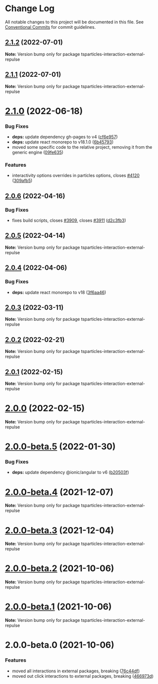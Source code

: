# Change Log

All notable changes to this project will be documented in this file.
See [Conventional Commits](https://conventionalcommits.org) for commit guidelines.

## [2.1.2](https://github.com/matteobruni/tsparticles/compare/tsparticles-interaction-external-repulse@2.1.1...tsparticles-interaction-external-repulse@2.1.2) (2022-07-01)

**Note:** Version bump only for package tsparticles-interaction-external-repulse





## [2.1.1](https://github.com/matteobruni/tsparticles/compare/tsparticles-interaction-external-repulse@2.1.0...tsparticles-interaction-external-repulse@2.1.1) (2022-07-01)

**Note:** Version bump only for package tsparticles-interaction-external-repulse





# [2.1.0](https://github.com/matteobruni/tsparticles/compare/tsparticles-interaction-external-repulse@2.0.6...tsparticles-interaction-external-repulse@2.1.0) (2022-06-18)


### Bug Fixes

* **deps:** update dependency gh-pages to v4 ([cf6e957](https://github.com/matteobruni/tsparticles/commit/cf6e9577132afcec26410f7321fcf5ffcfb05930))
* **deps:** update react monorepo to v18.1.0 ([6b45793](https://github.com/matteobruni/tsparticles/commit/6b457937c41d7681a2135dfcb6ff220e578f22bb))
* moved some specific code to the relative project, removing it from the generic engine ([09fe635](https://github.com/matteobruni/tsparticles/commit/09fe63568adc244d11b7eff009626b905d5b05e4))


### Features

* interactivity options overrides in particles options, closes [#4120](https://github.com/matteobruni/tsparticles/issues/4120) ([309afb5](https://github.com/matteobruni/tsparticles/commit/309afb5749e40373648bf9173800334da4dbf965))





## [2.0.6](https://github.com/matteobruni/tsparticles/compare/tsparticles-interaction-external-repulse@2.0.5...tsparticles-interaction-external-repulse@2.0.6) (2022-04-16)


### Bug Fixes

* fixes build scripts, closes [#3909](https://github.com/matteobruni/tsparticles/issues/3909), closes [#3911](https://github.com/matteobruni/tsparticles/issues/3911) ([d2c3fb3](https://github.com/matteobruni/tsparticles/commit/d2c3fb33ff9c9d529f2609f89c63cb6e1e61ecda))





## [2.0.5](https://github.com/matteobruni/tsparticles/compare/tsparticles-interaction-external-repulse@2.0.4...tsparticles-interaction-external-repulse@2.0.5) (2022-04-14)

**Note:** Version bump only for package tsparticles-interaction-external-repulse





## [2.0.4](https://github.com/matteobruni/tsparticles/compare/tsparticles-interaction-external-repulse@2.0.3...tsparticles-interaction-external-repulse@2.0.4) (2022-04-06)


### Bug Fixes

* **deps:** update react monorepo to v18 ([3f6aa46](https://github.com/matteobruni/tsparticles/commit/3f6aa46e399d0092ae13ba494db86256c0d05c40))





## [2.0.3](https://github.com/matteobruni/tsparticles/compare/tsparticles-interaction-external-repulse@2.0.2...tsparticles-interaction-external-repulse@2.0.3) (2022-03-11)

**Note:** Version bump only for package tsparticles-interaction-external-repulse





## [2.0.2](https://github.com/matteobruni/tsparticles/compare/tsparticles-interaction-external-repulse@2.0.1...tsparticles-interaction-external-repulse@2.0.2) (2022-02-21)

**Note:** Version bump only for package tsparticles-interaction-external-repulse





## [2.0.1](https://github.com/matteobruni/tsparticles/compare/tsparticles-interaction-external-repulse@2.0.0...tsparticles-interaction-external-repulse@2.0.1) (2022-02-15)

**Note:** Version bump only for package tsparticles-interaction-external-repulse





# [2.0.0](https://github.com/matteobruni/tsparticles/compare/tsparticles-interaction-external-repulse@2.0.0-beta.5...tsparticles-interaction-external-repulse@2.0.0) (2022-02-15)

**Note:** Version bump only for package tsparticles-interaction-external-repulse





# [2.0.0-beta.5](https://github.com/matteobruni/tsparticles/compare/tsparticles-interaction-external-repulse@2.0.0-beta.4...tsparticles-interaction-external-repulse@2.0.0-beta.5) (2022-01-30)


### Bug Fixes

* **deps:** update dependency @ionic/angular to v6 ([b20503f](https://github.com/matteobruni/tsparticles/commit/b20503ff2a29f6c8617f42c764c8a868fc334c5f))





# [2.0.0-beta.4](https://github.com/matteobruni/tsparticles/compare/tsparticles-interaction-external-repulse@2.0.0-beta.3...tsparticles-interaction-external-repulse@2.0.0-beta.4) (2021-12-07)

**Note:** Version bump only for package tsparticles-interaction-external-repulse





# [2.0.0-beta.3](https://github.com/matteobruni/tsparticles/compare/tsparticles-interaction-external-repulse@2.0.0-beta.2...tsparticles-interaction-external-repulse@2.0.0-beta.3) (2021-12-04)

**Note:** Version bump only for package tsparticles-interaction-external-repulse





# [2.0.0-beta.2](https://github.com/matteobruni/tsparticles/compare/tsparticles-interaction-external-repulse@2.0.0-beta.1...tsparticles-interaction-external-repulse@2.0.0-beta.2) (2021-10-06)

**Note:** Version bump only for package tsparticles-interaction-external-repulse





# [2.0.0-beta.1](https://github.com/matteobruni/tsparticles/compare/tsparticles-interaction-external-repulse@2.0.0-beta.0...tsparticles-interaction-external-repulse@2.0.0-beta.1) (2021-10-06)

**Note:** Version bump only for package tsparticles-interaction-external-repulse





# 2.0.0-beta.0 (2021-10-06)


### Features

* moved all interactions in external packages, breaking ([76c44df](https://github.com/matteobruni/tsparticles/commit/76c44dfa64cae994ddb1a004e7ff6cdbe3a4b5a9))
* moved out click interactions to external packages, breaking ([466973d](https://github.com/matteobruni/tsparticles/commit/466973ddbcc382c27c03f7b3518dea99c5e1949c))
